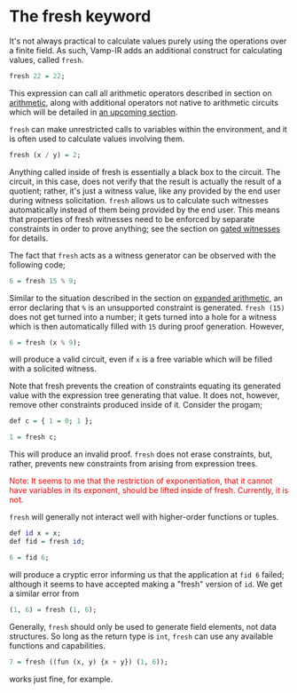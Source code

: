 # The fresh keyword


It's not always practical to calculate values purely using the operations over a finite field. As such, Vamp-IR adds an additional construct for calculating values, called `fresh`.

```haskell
fresh 22 = 22;
```

This expression can call all arithmetic operators described in section on [arithmetic](section_2_1.md), along with additional operators not native to arithmetic circuits which will be detailed in [an upcoming section](section_3_2.md).

`fresh` can make unrestricted calls to variables within the environment, and it is often used to calculate values involving them.

```haskell
fresh (x / y) = 2;
```

Anything called inside of fresh is essentially a black box to the circuit. The circuit, in this case, does not verify that the result is actually the result of a quotient; rather, it's just a witness value, like any provided by the end user during witness solicitation. `fresh` allows us to calculate such witnesses automatically instead of them being provided by the end user. This means that properties of fresh witnesses need to be enforced by separate constraints in order to prove anything; see the section on [gated witnesses](section_3_4.md) for details.

The fact that `fresh` acts as a witness generator can be observed with the following code;

```haskell
6 = fresh 15 % 9;
```

Similar to the situation described in the section on [expanded arithmetic](section_3_2.md), an error declaring that `%` is an unsupported constraint is generated. `fresh (15)` does not get turned into a number; it gets turned into a hole for a witness which is then automatically filled with `15` during proof generation. However,

```haskell
6 = fresh (x % 9);
```

will produce a valid circuit, even if `x` is a free variable which will be filled with a solicited witness.

Note that fresh prevents the creation of constraints equating its generated value with the expression tree generating that value. It does not, however, remove other constraints produced inside of it. Consider the progam;

```haskell
def c = { 1 = 0; 1 };

1 = fresh c;
```

This will produce an invalid proof. `fresh` does not erase constraints, but, rather, prevents new constraints from arising from expression trees.

<p style="color:red;">Note: It seems to me that the restriction of exponentiation, that it cannot have variables in its exponent, should be lifted inside of fresh. Currently, it is not.</p>

`fresh` will generally not interact well with higher-order functions or tuples.

```haskell
def id x = x;
def fid = fresh id;

6 = fid 6;
```

will produce a cryptic error informing us that the application at `fid 6` failed; although it seems to have accepted making a "fresh" version of `id`. We get a similar error from

```haskell
(1, 6) = fresh (1, 6);
```

Generally, `fresh` should only be used to generate field elements, not data structures. So long as the return type is `int`, `fresh` can use any available functions and capabilities.

```haskell
7 = fresh ((fun (x, y) {x + y}) (1, 6));
```

works just fine, for example.

